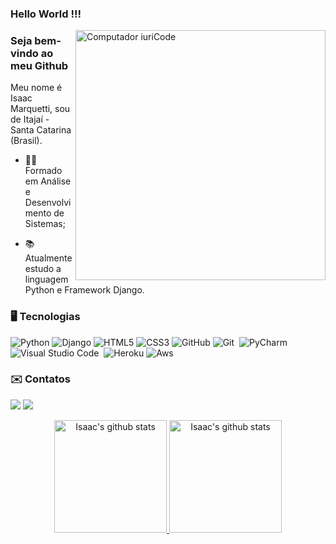  ### Hello World !!! 

<img src="https://raw.githubusercontent.com/MicaelliMedeiros/micaellimedeiros/master/image/computer-illustration.png" min-width="400px" max-width="400px" width="400px" align="right" alt="Computador iuriCode">

### Seja bem-vindo ao meu Github
<p>
  Meu nome é Isaac Marquetti, sou de Itajaí - Santa Catarina (Brasil).
</p>

- 👨‍🎓 Formado em Análise e Desenvolvimento de Sistemas; 

- 📚 Atualmente estudo a linguagem Python e Framework Django.

### 🖥️ Tecnologias

![Python](https://img.shields.io/badge/Python-3776AB?style=for-the-badge&logo=python&logoColor=white)
![Django](https://img.shields.io/badge/Django-092E20?style=for-the-badge&logo=django&logoColor=white)
![HTML5](https://img.shields.io/badge/HTML5-E34F26?style=for-the-badge&logo=html5&logoColor=white)
![CSS3](https://img.shields.io/badge/CSS3-1572B6?style=for-the-badge&logo=css3&logoColor=white)
![GitHub](https://img.shields.io/badge/GitHub-100000?style=for-the-badge&logo=github&logoColor=white)
![Git](https://img.shields.io/badge/Git-F05032?style=for-the-badge&logo=git&logoColor=white)&nbsp;
![PyCharm](https://img.shields.io/badge/PyCharm-000000.svg?&style=for-the-badge&logo=PyCharm&logoColor=white)
![Visual Studio Code](https://img.shields.io/badge/Visual_Studio_Code-0078D4?style=for-the-badge&logo=visual%20studio%20code&logoColor=white)&nbsp;
![Heroku](https://img.shields.io/badge/Heroku-430098?style=for-the-badge&logo=heroku&logoColor=white)
![Aws](https://img.shields.io/badge/Amazon_AWS-232F3E?style=for-the-badge&logo=amazon-aws&logoColor=white)

### ✉️ Contatos

<p align="left">
  <a href="https://www.linkedin.com/in/isaac-marquetti-6298a773/"><img src="https://img.shields.io/badge/-Isaac%20Marquetti-0077B5?style=flat&logo=Linkedin&logoColor=white"/></a>
  <a href="mailto:isaac.marquetti@gmail.com"><img src="https://img.shields.io/badge/-isaac.marquetti@gmail.com-D14836?style=flat&logo=Gmail&logoColor=white"/></a>

 
 <div align="center">
  <a href="https://github.com/isaacmarquetti">
  <img height="180em" src="https://github-readme-stats.vercel.app/api?username=isaacmarquetti&show_icons=true&count_private=true&hide_border=true&&exclude_repo=DatabaseAnalysisProject,probability-and-statistics-database-analysis,FacialRecognitionProject,ClassroomProject&include_all_commits=true&theme=nightowl" alt="Isaac's github stats"/>
  <img height="180em" src="https://github-readme-stats.vercel.app/api/top-langs?username=isaacmarquetti&layout=compact&langs_count=20&hide_border=true&theme=nightowl" alt="Isaac's github stats"/>
</div>
